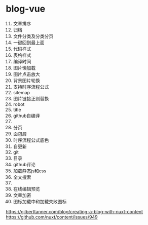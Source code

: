 # blog-vue

11. 文章排序
12. 归档
13. 文件分类及分类分页
14. 一键回到最上面
15. 代码样式
16. 表格样式
17. 编译时间
18. 图片懒加载
19. 图片点击放大
20. 背景图片轮换
21. 支持时序流程公式
22. sitemap
23. 图片链接正则替换
24. robot
25. title
26. github自编译
27. 
28. 分页
29. 面包屑
30. 时序流程公式底色
31. 自更新
32. git
33. 目录
34. github评论
35. 加载静态js和css
36. 全文搜索
37. 
38. 在线编辑预览
39. 文章加密
40. 图标加载中和加载失败图标


https://gilberttanner.com/blog/creating-a-blog-with-nuxt-content
https://github.com/nuxt/content/issues/949
